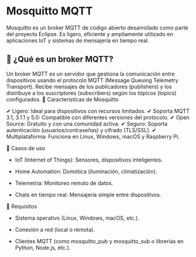 # Mosquitto MQTT 

Mosquitto es un broker MQTT de código abierto desarrollado como parte del proyecto Eclipse. 
Es ligero, eficiente y ampliamente utilizado en aplicaciones IoT y sistemas de mensajería en tiempo real.

## 🔹 ¿Qué es un broker MQTT?

Un broker MQTT es un servidor que gestiona la comunicación entre dispositivos usando el protocolo MQTT (Message Queuing Telemetry Transport). Recibe mensajes de los publicadores (publishers) y los distribuye a los suscriptores (subscribers) según los tópicos (topics) configurados.
🔹 Características de Mosquitto

✔ Ligero: Ideal para dispositivos con recursos limitados.
✔ Soporta MQTT 3.1, 3.1.1 y 5.0: Compatible con diferentes versiones del protocolo.
✔ Open Source: Gratuito y con una comunidad activa.
✔ Seguro: Soporta autenticación (usuarios/contraseñas) y cifrado (TLS/SSL).
✔ Multiplataforma: Funciona en Linux, Windows, macOS y Raspberry Pi.

🔹 Casos de uso

- IoT (Internet of Things): Sensores, dispositivos inteligentes.

- Home Automation: Domótica (iluminación, climatización).

- Telemetría: Monitoreo remoto de datos.

- Chats en tiempo real: Mensajería simple entre dispositivos.

🔹 Requisitos

- Sistema operativo (Linux, Windows, macOS, etc.).

- Conexión a red (local o remota).

- Clientes MQTT (como mosquitto_pub y mosquitto_sub o librerías en Python, Node.js, etc.).
